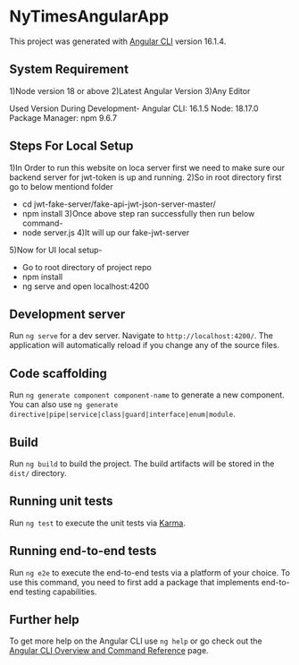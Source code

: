 # NyTimesAngularApp

This project was generated with [Angular CLI](https://github.com/angular/angular-cli) version 16.1.4.


## System Requirement
1)Node version 18 or above
2)Latest Angular Version
3)Any Editor

Used Version During Development-
Angular CLI: 16.1.5
Node: 18.17.0
Package Manager: npm 9.6.7

## Steps For Local Setup

1)In Order to run this website on loca server first we need to make sure our backend server
for jwt-token is up and running.
2)So in root directory first go to below mentiond folder
- cd jwt-fake-server/fake-api-jwt-json-server-master/
- npm install
3)Once above step ran successfully then run below command-
- node server.js
4)It will up our fake-jwt-server

5)Now for UI local setup-
- Go to root directory of project repo
- npm install
- ng serve and open localhost:4200


## Development server

Run `ng serve` for a dev server. Navigate to `http://localhost:4200/`. The application will automatically reload if you change any of the source files.

## Code scaffolding

Run `ng generate component component-name` to generate a new component. You can also use `ng generate directive|pipe|service|class|guard|interface|enum|module`.

## Build

Run `ng build` to build the project. The build artifacts will be stored in the `dist/` directory.

## Running unit tests

Run `ng test` to execute the unit tests via [Karma](https://karma-runner.github.io).

## Running end-to-end tests

Run `ng e2e` to execute the end-to-end tests via a platform of your choice. To use this command, you need to first add a package that implements end-to-end testing capabilities.

## Further help

To get more help on the Angular CLI use `ng help` or go check out the [Angular CLI Overview and Command Reference](https://angular.io/cli) page.
